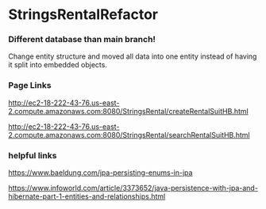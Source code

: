 # StringsRentalRefactor

### Different database than main branch!
Change entity structure and moved all data into one entity instead of having it split into embedded objects.

### Page Links
http://ec2-18-222-43-76.us-east-2.compute.amazonaws.com:8080/StringsRental/createRentalSuitHB.html

http://ec2-18-222-43-76.us-east-2.compute.amazonaws.com:8080/StringsRental/searchRentalSuitHB.html

### helpful links
https://www.baeldung.com/jpa-persisting-enums-in-jpa

https://www.infoworld.com/article/3373652/java-persistence-with-jpa-and-hibernate-part-1-entities-and-relationships.html
